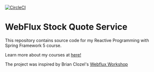 [![CircleCI](https://circleci.com/gh/krlosh/webflux-stock-quote-service.svg?style=svg)](https://circleci.com/gh/krlosh/webflux-stock-quote-service)
# WebFlux Stock Quote Service

This repository contains source code for my Reactive Programming with Spring Framework 5 course.

Learn more about my courses at [here!](https://courses.springframework.guru)

The project was inspired by Brian Clozel's [Webflux Workshop](https://github.com/bclozel/webflux-workshop)